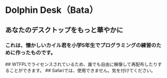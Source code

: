 <h1>Dolphin Desk（Bata）</h1>
<h2>あなたのデスクトップをもっと華やかに</h2>
<h3>これは、懐かしいカイル君を小学5年生でプログラミングの練習のために作ったものです。</h3>
## WTFPLでライセンスされているため、誰でも自由に解像して再配布したりすることができます。
## Safariでは、使用できません。気を付けてください。